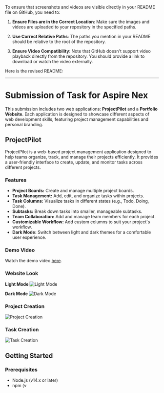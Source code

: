 To ensure that screenshots and videos are visible directly in your README file on GitHub, you need to:

1. **Ensure Files are in the Correct Location**: Make sure the images and videos are uploaded to your repository in the specified paths.

2. **Use Correct Relative Paths**: The paths you mention in your README should be relative to the root of the repository.

3. **Ensure Video Compatibility**: Note that GitHub doesn't support video playback directly from the repository. You should provide a link to download or watch the video externally.

Here is the revised README:

---

# Submission of Task for Aspire Nex

This submission includes two web applications: **ProjectPilot** and a **Portfolio Website**. Each application is designed to showcase different aspects of web development skills, featuring project management capabilities and personal branding.

## ProjectPilot

ProjectPilot is a web-based project management application designed to help teams organize, track, and manage their projects efficiently. It provides a user-friendly interface to create, update, and monitor tasks across different projects.

### Features

- **Project Boards:** Create and manage multiple project boards.
- **Task Management:** Add, edit, and organize tasks within projects.
- **Task Columns:** Visualize tasks in different states (e.g., Todo, Doing, Done).
- **Subtasks:** Break down tasks into smaller, manageable subtasks.
- **Team Collaboration:** Add and manage team members for each project.
- **Customizable Workflow:** Add custom columns to suit your project's workflow.
- **Dark Mode:** Switch between light and dark themes for a comfortable user experience.

### Demo Video
Watch the demo video [here](./public/project%20management%20app.mp4).

### Website Look

**Light Mode**
![Light Mode](/public/Screenshot%202024-07-09%20000547.png)

**Dark Mode**
![Dark Mode](/public/night%20mode.png)

### Project Creation
![Project Creation](/public/add%20project.png)

### Task Creation
![Task Creation](/public/add%20task.png)

## Getting Started

### Prerequisites

- Node.js (v14.x or later)
- npm (v
